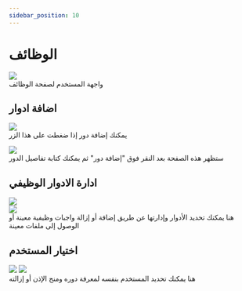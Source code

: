 ```yaml
---
sidebar_position: 10
---
```

# الوظائف


<img src='../img/roles/roles.png'/><br/>
واجهة المستخدم لصفحة الوظائف

## اضافة ادوار
<img src='../img/roles/roles3.png'/><br/>
يمكنك إضافة دور إذا ضغطت على هذا الزر

<img src='../img/roles/roles4.png'/><br/>
ستظهر هذه الصفحة بعد النقر فوق "إضافة دور" ثم يمكنك كتابة تفاصيل الدور


## ادارة  الادوار الوظيفي
<img src='../img/roles/roles1.png'/>
<br/>
<img src='../img/roles/roles44.png'/>
<br/>
هنا يمكنك تحديد الأدوار وإدارتها عن طريق إضافة أو إزالة واجبات وظيفية معينة أو الوصول إلى ملفات معينة

<br/>


## اختيار المستخدم
<img src='../img/roles/roles2.png'/>
<img src='../img/roles/roles45.png'/> <br/>
هنا يمكنك تحديد المستخدم بنفسه لمعرفة دوره ومنح الإذن أو إزالته
<br/>


